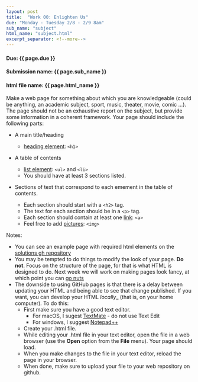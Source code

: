 ```yaml
---
layout: post
title:  "Work 00: Enlighten Us"
due: "Monday - Tuesday 2/8 - 2/9 8am"
sub_name: "subject"
html_name: "subject.html"
excerpt_separator: <!--more-->
---
```


#### Due: {{ page.due }}

#### Submission name: {{ page.sub_name }}
#### html file name: {{ page.html_name }}

<!--more-->

Make a web page for something about which you are knowledgeable (could be anything, an academic subject, sport, music, theater, movie, comic ...). The page should not be an exhaustive report on the subject, but provide some information in a coherent framework. Your page should include the following parts:

* A main title/heading
  - [heading element](https://developer.mozilla.org/en-US/docs/Web/HTML/Element/Heading_Elements): `<h1>`

* A table of contents
  - [list element](https://developer.mozilla.org/en-US/docs/Web/HTML/Element/ul): `<ul>` and `<li>`
  - You should have at least 3 sections listed.

* Sections of text that correspond to each emement in the table of contents.
  - Each section should start with a `<h2>` tag.
  - The text for each section should be in a `<p>` tag.
  - Each section should contain at least one [link](https://developer.mozilla.org/en-US/docs/Web/HTML/Element/a): `<a>`
  - Feel free to add [pictures](https://developer.mozilla.org/en-US/docs/Web/HTML/Element/img): `<img>`

Notes:
  * You can see an example page with required html elements on the [solutions gh repository](https://github.com/mks22-dw/html)
  * You may be tempted to do things to modify the look of your page. __Do not__. Focus on the structure of the page, for that is what HTML is designed to do. Next week we will work on making pages look fancy, at which point you can [go nuts](http://www.csszengarden.com)
  * The downside to using GitHub pages is that there is a delay between updating your HTML and being able to see that change published. If you want, you can develop your HTML _locally__ (that is, on your home computer). To do this:
    - First make sure you have a good text editor.
      - For macOS, I sugest [TextMate](https://macromates.com/) - do not use Text Edit
      - For windows, I suggest [Notepad++](https://notepad-plus-plus.org/)
    - Create your .html file.
    - While editing your .html file in your text editor, open the file in a web browser (use the __Open__ option from the __File__ menu). Your page should load.
    - When you make changes to the file in your text editor, reload the page in your browser.
    - When done, make sure to upload your file to your web repository on github.
